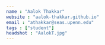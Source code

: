 ```yaml
---
name : "Aalok Thakkar"
website : "aalok-thakkar.github.io"
email : "athakkar@seas.upenn.edu"
tags : ["student"]
headshot : "AalokT.jpg"
---
```

